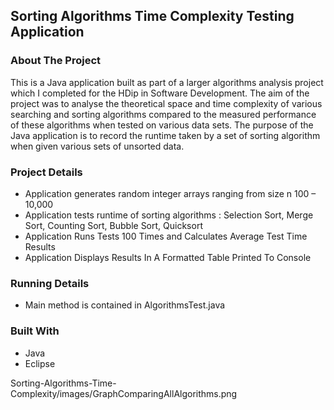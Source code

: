 ## Sorting Algorithms Time Complexity Testing Application


### **About The Project**

This is a Java application built as part of a larger algorithms analysis project which I completed for the HDip in Software Development. The aim of the project was to analyse the theoretical space and time complexity of various searching and sorting algorithms compared to the measured performance of these algorithms when tested on various data sets. The purpose of the Java application is to record the runtime taken by a set of sorting algorithm when given various sets of unsorted data.


### **Project Details**
- Application generates random integer arrays ranging from size n 100 – 10,000
- Application tests runtime of sorting algorithms : Selection Sort, Merge Sort, Counting Sort, Bubble Sort, Quicksort
- Application Runs Tests 100 Times and Calculates Average Test Time Results
- Application Displays Results In A Formatted Table Printed To Console

### **Running Details**
- Main method is contained in AlgorithmsTest.java

### **Built With**
- Java
- Eclipse

Sorting-Algorithms-Time-Complexity/images/GraphComparingAllAlgorithms.png
